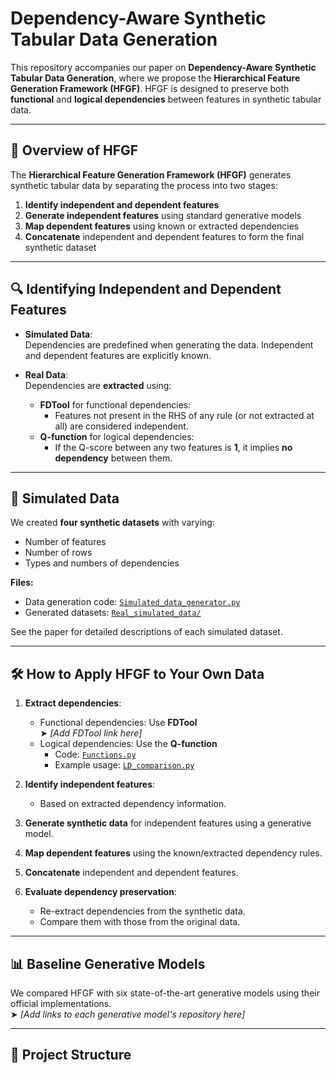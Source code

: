 # Dependency-Aware Synthetic Tabular Data Generation

This repository accompanies our paper on **Dependency-Aware Synthetic Tabular Data Generation**, where we propose the **Hierarchical Feature Generation Framework (HFGF)**. HFGF is designed to preserve both **functional** and **logical dependencies** between features in synthetic tabular data.

---

## 🚀 Overview of HFGF

The **Hierarchical Feature Generation Framework (HFGF)** generates synthetic tabular data by separating the process into two stages:

1. **Identify independent and dependent features**
2. **Generate independent features** using standard generative models
3. **Map dependent features** using known or extracted dependencies
4. **Concatenate** independent and dependent features to form the final synthetic dataset

---

## 🔍 Identifying Independent and Dependent Features

- **Simulated Data**:  
  Dependencies are predefined when generating the data. Independent and dependent features are explicitly known.

- **Real Data**:  
  Dependencies are **extracted** using:
  - **FDTool** for functional dependencies:
    - Features not present in the RHS of any rule (or not extracted at all) are considered independent.
  - **Q-function** for logical dependencies:
    - If the Q-score between any two features is **1**, it implies **no dependency** between them.

---

## 🧪 Simulated Data

We created **four synthetic datasets** with varying:
- Number of features
- Number of rows
- Types and numbers of dependencies

**Files:**
- Data generation code: [`Simulated_data_generator.py`](./Simulated_data_generator.py)
- Generated datasets: [`Real_simulated_data/`](./Real_simulated_data/)

See the paper for detailed descriptions of each simulated dataset.

---

## 🛠️ How to Apply HFGF to Your Own Data

1. **Extract dependencies**:
   - Functional dependencies: Use **FDTool**  
     ➤ *[Add FDTool link here]*
   - Logical dependencies: Use the **Q-function**  
     - Code: [`Functions.py`](./Functions.py)  
     - Example usage: [`LD_comparison.py`](./LD_comparison.py)

2. **Identify independent features**:
   - Based on extracted dependency information.

3. **Generate synthetic data** for independent features using a generative model.

4. **Map dependent features** using the known/extracted dependency rules.

5. **Concatenate** independent and dependent features.

6. **Evaluate dependency preservation**:
   - Re-extract dependencies from the synthetic data.
   - Compare them with those from the original data.

---

## 📊 Baseline Generative Models

We compared HFGF with six state-of-the-art generative models using their official implementations.  
➤ *[Add links to each generative model's repository here]*

---

## 📁 Project Structure

